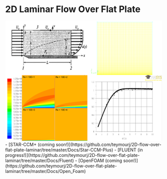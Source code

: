 # 2D Laminar Flow Over Flat Plate
<img src="cover_photo.png" width="500">
- [STAR-CCM+ (coming soon!)](https://github.com/teymourj/2D-flow-over-flat-plate-laminar/tree/master/Docs/Star-CCM-Plus)
- [FLUENT (in progress!)](https://github.com/teymourj/2D-flow-over-flat-plate-laminar/tree/master/Docs/Fluent)
- [OpenFOAM (coming soon!)](https://github.com/teymourj/2D-flow-over-flat-plate-laminar/tree/master/Docs/Open_Foam)
